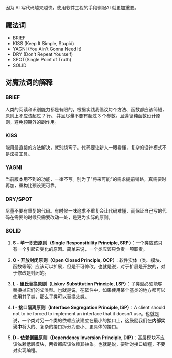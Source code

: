 因为 AI 写代码越来越快，使用软件工程的手段驯服AI 就更加重要。

## 魔法词

- BRIEF
- KISS (Keep It Simple, Stupid)
- YAGNI (You Ain't Gonna Need It)
- DRY (Don't Repeat Yourself)
- SPOT(Single Point of Truth)
- SOLID

## 对魔法词的解释
### BRIEF
人类的阅读和识别能力都是有限的，根据实践我倡议每个方法、函数都应该简短，原则上不应该超过 7 行。 并且尽量不要有超过 3 个参数。且遵循纯函数设计原则，避免预期外的副作用。
### KISS
能用最直接的方法解决，就别绕弯子。代码要让新人一眼看懂，复杂的设计模式不是炫技工具。

### YAGNI
当前版本用不到的功能，一律不写。别为了"将来可能"的需求提前铺路，真需要时再加，重构比预设更可靠。

### DRY/SPOT

尽量不要有重复的代码。有时候一味追求不重复会让代码难懂，而保证自己写的代码在需要的时候只需要改动一处，是更为实际的原则。

### SOLID
1. **S - 单一职责原则（Single Responsibility Principle, SRP）**：一个类应该只有一个引起它变化的原因。简单来说，一个类应该只负责一项职责。

2. **O - 开放封闭原则（Open Closed Principle, OCP）**：软件实体（类、模块、函数等等）应该可以扩展，但是不可修改。也就是说，对于扩展是开放的，对于修改是封闭的。

3. **L - 里氏替换原则（Liskov Substitution Principle, LSP）**：子类型必须能够替换掉它们的父类型。也就是说，在软件中，如果使用某个基类的地方都可以使用其子类，那么子类可以替换父类。

4. **I - 接口隔离原则（Interface Segregation Principle, ISP）**：A client should not to be forced to implement an interface that it doesn't use。也就是说，一个类对另一个类的依赖应该建立在最小的接口上，这鼓励我们在**内部实现中**将大的、复杂的接口拆分为更小、更具体的接口。

5. **D - 依赖倒置原则（Dependency Inversion Principle, DIP）**：高层模块不应该依赖低层模块，两者都应该依赖其抽象。也就是说，要针对接口编程，不要对实现编程。